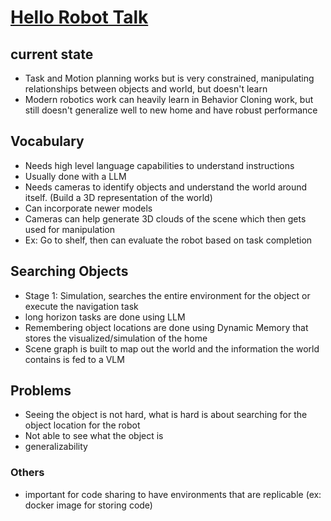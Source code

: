 # [Hello Robot Talk](https://iclr.cc/virtual/2025/10000219)

## current state 
- Task and Motion planning works but is very constrained, manipulating relationships between objects and world, but doesn't learn 
- Modern robotics work can heavily learn in Behavior Cloning work, but still doesn't generalize well to new home and have robust performance 

## Vocabulary
- Needs high level language capabilities to understand instructions 
- Usually done with a LLM 
- Needs cameras to identify objects and understand the world around itself. (Build a 3D representation of the world)
- Can incorporate newer models 
- Cameras can help generate 3D clouds of the scene which then gets used for manipulation 
- Ex: Go to shelf, then can evaluate the robot based on task completion 


## Searching Objects 
- Stage 1: Simulation, searches the entire environment for the object or execute the navigation task 
- long horizon tasks are done using LLM
- Remembering object locations are done using Dynamic Memory that stores the visualized/simulation of the home 
- Scene graph is built to map out the world and the information the world contains is fed to a VLM 

## Problems 
- Seeing the object is not hard, what is hard is about searching for the object location for the robot 
- Not able to see what the object is 
- generalizability 

### Others
- important for code sharing to have environments that are replicable (ex: docker image for storing code)